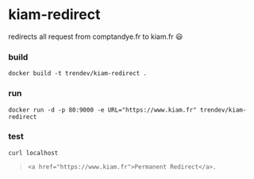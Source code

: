 # kiam-redirect

redirects all request from comptandye.fr to kiam.fr :smiley:

### build 
`docker build -t trendev/kiam-redirect .`

### run
`docker run -d -p 80:9000 -e URL="https://www.kiam.fr" trendev/kiam-redirect`

### test
`curl localhost`

> `<a href="https://www.kiam.fr">Permanent Redirect</a>.`